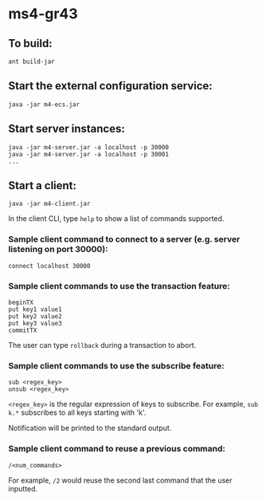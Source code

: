 # ms4-gr43

## To build:
```
ant build-jar
```

## Start the external configuration service:
```
java -jar m4-ecs.jar
```

## Start server instances:
```
java -jar m4-server.jar -a localhost -p 30000 
java -jar m4-server.jar -a localhost -p 30001
...
```

## Start a client:
```
java -jar m4-client.jar
```
In the client CLI, type `help` to show a list of commands supported.

### Sample client command to connect to a server (e.g. server listening on port 30000):
```
connect localhost 30000
```

### Sample client commands to use the transaction feature:
```
beginTX
put key1 value1
put key2 value2
put key3 value3
commitTX
```
The user can type `rollback` during a transaction to abort.

### Sample client commands to use the subscribe feature:
```
sub <regex_key>
unsub <regex_key>
```
```<regex_key>``` is the regular expression of keys to subscribe. 
For example, ```sub k.*``` subscribes to all keys starting with 'k'. 

Notification will be printed to the standard output.


### Sample client command to reuse a previous command:
```
/<num_commands>
```
For example, ```/2``` would reuse the second last command that the user inputted.


